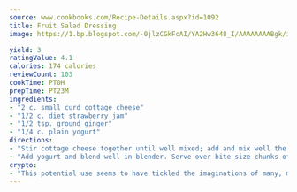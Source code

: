 ```yaml
---
source: www.cookbooks.com/Recipe-Details.aspx?id=1092
title: Fruit Salad Dressing
image: https://1.bp.blogspot.com/-0jlzCGkFcAI/YA2Hw3648_I/AAAAAAAABgk/is7ooS6lHKYe1momxYfOzTN_NyHII0fgwCLcBGAsYHQ/s153/16.png

yield: 3
ratingValue: 4.1
calories: 174 calories
reviewCount: 103
cookTime: PT0H
prepTime: PT23M
ingredients:
- "2 c. small curd cottage cheese"
- "1/2 c. diet strawberry jam"
- "1/2 tsp. ground ginger"
- "1/4 c. plain yogurt"
directions:
- "Stir cottage cheese together until well mixed; add and mix well the jam and ground ginger."
- "Add yogurt and blend well in blender. Serve over bite size chunks of banana, apple, pear and other fruit. Makes about 1 1/2 cups."
crypto:
- "This potential use seems to have tickled the imaginations of many, many bitcoin fanciers."
---
```


